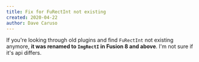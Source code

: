 ```yaml
---
title: Fix for FuRectInt not existing
created: 2020-04-22
author: Dave Caruso
---
```


If you're looking through old plugins and find `FuRectInt` not existing anymore, **it was renamed to `ImgRectI` in Fusion 8 and above**. I'm not sure if it's api differs.
